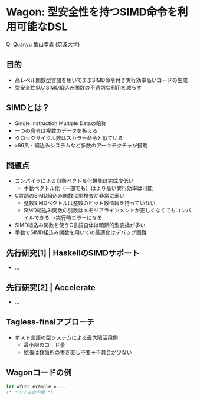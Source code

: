 # Wagon: 型安全性を持つSIMD命令を利用可能なDSL
<u>QI Quanyu</u> 亀山幸義 (筑波大学)

## 目的

* 高レベル関数型言語を用いてままSIMD命令付き実行効率高いコードの生成
* 型安全性低いSIMD組込み関数の不適切な利用を減らす

## SIMDとは？

* Single Instruction Multiple Dataの略称
* 一つの命令は複数のデータを扱える
* クロックサイクル数はスカラー命令と似ている
* x86系・組込みシステムなど多数のアーキテクチャが搭載

## 問題点

* コンパイラによる自動ベクトル化機能は完成度低い
  * 手動ベクトル化（一部でも）はより高い実行効率は可能
* C言語のSIMD組込み関数は型検査が非常に弱い
  * 整数SIMDベクトルは整数のビット数情報を持っていない
  * SIMD組込み関数の引数はメモリアラインメントが正しくなくてもコンパイルできる
    →実行時エラーになる
* SIMD組込み関数を使うC言語自体は暗黙的型変換が多い
* 手動でSIMD組込み関数を用いての最適化はデバッグ困難

## 先行研究[1] | HaskellのSIMDサポート

* ...

## 先行研究[2] | Accelerate

* ...

## Tagless-finalアプローチ

* ホスト言語の型システムによる最大限活用例
  * 最小限のコード量
  * 拡張は数箇所の書き直し不要→不具合が少ない

## Wagonコードの例

```ocaml
let wfunc_example = ...
(* ベクトルの内積 *)
```